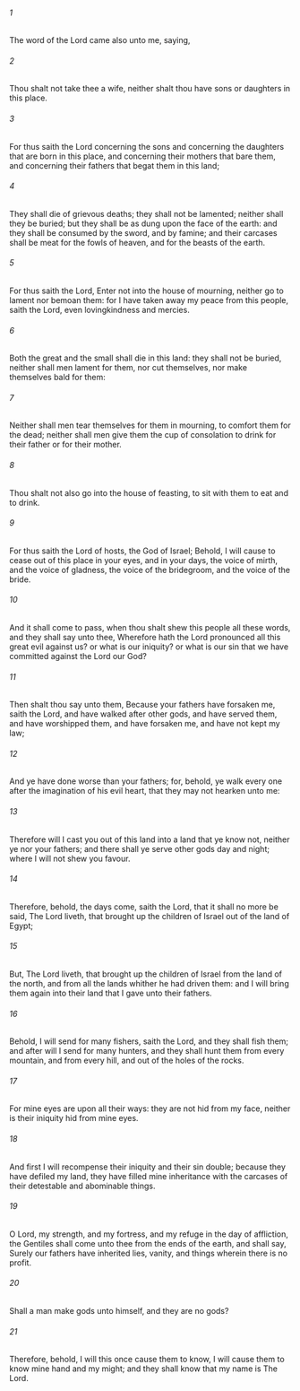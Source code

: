 ###### 1
The word of the Lord came also unto me, saying,

###### 2
Thou shalt not take thee a wife, neither shalt thou have sons or daughters in this place.

###### 3
For thus saith the Lord concerning the sons and concerning the daughters that are born in this place, and concerning their mothers that bare them, and concerning their fathers that begat them in this land;

###### 4
They shall die of grievous deaths; they shall not be lamented; neither shall they be buried; but they shall be as dung upon the face of the earth: and they shall be consumed by the sword, and by famine; and their carcases shall be meat for the fowls of heaven, and for the beasts of the earth.

###### 5
For thus saith the Lord, Enter not into the house of mourning, neither go to lament nor bemoan them: for I have taken away my peace from this people, saith the Lord, even lovingkindness and mercies.

###### 6
Both the great and the small shall die in this land: they shall not be buried, neither shall men lament for them, nor cut themselves, nor make themselves bald for them:

###### 7
Neither shall men tear themselves for them in mourning, to comfort them for the dead; neither shall men give them the cup of consolation to drink for their father or for their mother.

###### 8
Thou shalt not also go into the house of feasting, to sit with them to eat and to drink.

###### 9
For thus saith the Lord of hosts, the God of Israel; Behold, I will cause to cease out of this place in your eyes, and in your days, the voice of mirth, and the voice of gladness, the voice of the bridegroom, and the voice of the bride.

###### 10
And it shall come to pass, when thou shalt shew this people all these words, and they shall say unto thee, Wherefore hath the Lord pronounced all this great evil against us? or what is our iniquity? or what is our sin that we have committed against the Lord our God?

###### 11
Then shalt thou say unto them, Because your fathers have forsaken me, saith the Lord, and have walked after other gods, and have served them, and have worshipped them, and have forsaken me, and have not kept my law;

###### 12
And ye have done worse than your fathers; for, behold, ye walk every one after the imagination of his evil heart, that they may not hearken unto me:

###### 13
Therefore will I cast you out of this land into a land that ye know not, neither ye nor your fathers; and there shall ye serve other gods day and night; where I will not shew you favour.

###### 14
Therefore, behold, the days come, saith the Lord, that it shall no more be said, The Lord liveth, that brought up the children of Israel out of the land of Egypt;

###### 15
But, The Lord liveth, that brought up the children of Israel from the land of the north, and from all the lands whither he had driven them: and I will bring them again into their land that I gave unto their fathers.

###### 16
Behold, I will send for many fishers, saith the Lord, and they shall fish them; and after will I send for many hunters, and they shall hunt them from every mountain, and from every hill, and out of the holes of the rocks.

###### 17
For mine eyes are upon all their ways: they are not hid from my face, neither is their iniquity hid from mine eyes.

###### 18
And first I will recompense their iniquity and their sin double; because they have defiled my land, they have filled mine inheritance with the carcases of their detestable and abominable things.

###### 19
O Lord, my strength, and my fortress, and my refuge in the day of affliction, the Gentiles shall come unto thee from the ends of the earth, and shall say, Surely our fathers have inherited lies, vanity, and things wherein there is no profit.

###### 20
Shall a man make gods unto himself, and they are no gods?

###### 21
Therefore, behold, I will this once cause them to know, I will cause them to know mine hand and my might; and they shall know that my name is The Lord.

